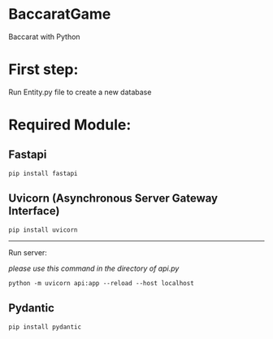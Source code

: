 # BaccaratGame
 Baccarat with Python

# First step:
 Run Entity.py file to create a new database

# Required Module:
 ## Fastapi
    pip install fastapi
 ## Uvicorn (Asynchronous Server Gateway Interface)
    pip install uvicorn
---
 Run server:

*please use this command in the directory of api.py*

    python -m uvicorn api:app --reload --host localhost
 ## Pydantic
    pip install pydantic

